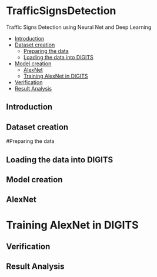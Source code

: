 # TrafficSignsDetection
Traffic Signs Detection using Neural Net and Deep Learning

- [Introduction](../README.md#introduction)
- [Dataset creation](../README.md#dataset-creation)
  - [Preparing the data](../README.md#preparing-the-data)
  - [Loading the data into DIGITS](../README.md#loading-the-data-into-digits)
- [Model creation](../README.md#model-creation)
  - [AlexNet](../README.md#alexnet)
  - [Training AlexNet in DIGITS](../README.md#training-alexnet-in-digits)
- [Verification](../README.md#verification)
- [Result Analysis](../README.md#result-analysis)

## Introduction

## Dataset creation

  #Preparing the data
  
  ## Loading the data into DIGITS
  
## Model creation

  ## AlexNet
  
  # Training AlexNet in DIGITS
  
## Verification

## Result Analysis
